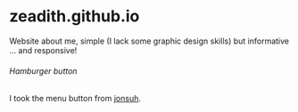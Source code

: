 # zeadith.github.io
Website about me, simple (I lack some graphic design skills) but informative ... and responsive!

###### Hamburger button

I took the menu button from [jonsuh](https://github.com/jonsuh/hamburgers).
